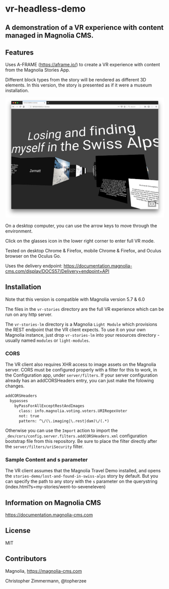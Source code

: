 # vr-headless-demo

## A demonstration of a VR experience with content managed in Magnolia CMS.


## Features

Uses A-FRAME (https://aframe.io/) to create a VR experience with content from the Magnolia Stories App.

Different block types from the story will be rendered as different 3D elements. In this version, the story is presented as if it were a museum installation.

![vr-stories](_dev/README-vr-stories.jpg)

On a desktop computer, you can use the arrow keys to move through the environment.

Click on the glasses icon in the lower right corner to enter full VR mode.

Tested on desktop Chrome & Firefox, mobile Chrome & Firefox, and Oculus browser on the Oculus Go.

Uses the delivery endpoint: https://documentation.magnolia-cms.com/display/DOCS57/Delivery+endpoint+API

## Installation

Note that this version is compatible with Magnolia version 5.7 & 6.0

The files in the `vr-stories` directory are the full VR experience which can be run on any http server.

The `vr-stories-lm` directory is a Magnolia `Light Module` which provisions the REST endpoint
that the VR client expects.
To use it on your own Magnolia instance, just drop `vr-stories-lm` into your resources directory - usually named `modules` or `light-modules`.

### CORS

The VR client also requires XHR access to image assets on the Magnolia server. CORS must be configured properly with a filter for this to work, in the Configuration app, under `server/filters`. If your server configuration already has an addCORSHeaders entry, you can just make the folowing changes.
```
addCORSHeaders
  bypasses
    byPassForAllExceptRestAndImages
      class: info.magnolia.voting.voters.URIRegexVoter
      not: true
      pattern: ^\/(\.imaging|\.rest|dam)\/(.*)

```
Otherwise you can use the `Import` action to import the `_dev/cors/config.server.filters.addCORSHeaders.xml` configuration bootstrap file from this repository. Be sure to place the filter directly after the `server/filters/uriSecurity` filter.

### Sample Content and s parameter

The VR client assumes that the Magnolia Travel Demo installed, and opens the `stories-demo/lost-and-found-in-swiss-alps` story by default. But you can specify the path to any story with the `s` parameter on the querystring (index.html?s=my-stories/went-to-seveneleven)

## Information on Magnolia CMS
https://documentation.magnolia-cms.com

## License

MIT

## Contributors

Magnolia, https://magnolia-cms.com

Christopher Zimmermann, @topherzee
